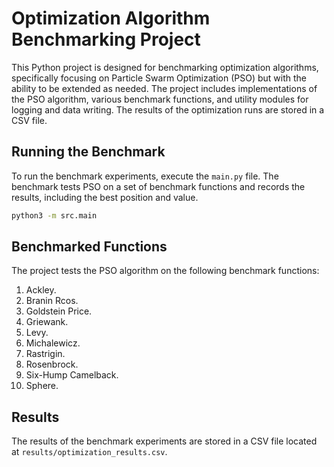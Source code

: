 # Optimization Algorithm Benchmarking Project

This Python project is designed for benchmarking optimization algorithms, specifically focusing on Particle Swarm Optimization (PSO) but with the ability to be extended as needed. The project includes implementations of the PSO algorithm, various benchmark functions, and utility modules for logging and data writing. The results of the optimization runs are stored in a CSV file.

## Running the Benchmark

To run the benchmark experiments, execute the `main.py` file. The benchmark tests PSO on a set of benchmark functions and records the results, including the best position and value.

```bash
python3 -m src.main
```

## Benchmarked Functions

The project tests the PSO algorithm on the following benchmark functions:

1. Ackley.
2. Branin Rcos.
3. Goldstein Price.
4. Griewank.
5. Levy.
6. Michalewicz.
7. Rastrigin.
8. Rosenbrock.
9. Six-Hump Camelback.
10. Sphere.

## Results

The results of the benchmark experiments are stored in a CSV file located at `results/optimization_results.csv`. 
